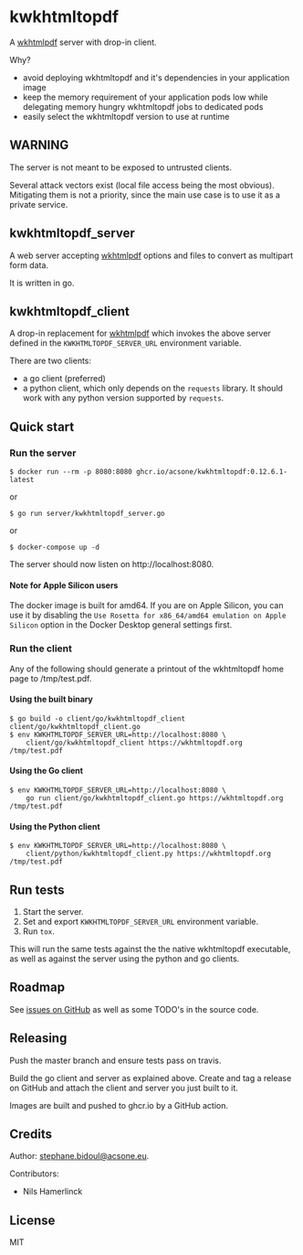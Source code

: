 # kwkhtmltopdf

A [wkhtmlpdf](https://wkhtmltopdf.org) server with drop-in client.

Why?

- avoid deploying wkhtmltopdf and it's dependencies in your application image
- keep the memory requirement of your application pods low while delegating
  memory hungry wkhtmltopdf jobs to dedicated pods
- easily select the wkhtmltopdf version to use at runtime

## WARNING

The server is not meant to be exposed to untrusted clients.

Several attack vectors exist (local file access being the most obvious).
Mitigating them is not a priority, since the main use case is
to use it as a private service.

## kwkhtmltopdf_server

A web server accepting [wkhtmlpdf](https://wkhtmltopdf.org) options and files
to convert as multipart form data.

It is written in go.

## kwkhtmltopdf_client

A drop-in replacement for [wkhtmlpdf](https://wkhtmltopdf.org) which invokes
the above server defined in the `KWKHTMLTOPDF_SERVER_URL` environment variable.

There are two clients:

* a go client (preferred)
* a python client, which only depends on the `requests` library.
  It should work with any python version supported by `requests`.

## Quick start

### Run the server

```
$ docker run --rm -p 8080:8080 ghcr.io/acsone/kwkhtmltopdf:0.12.6.1-latest
```

or

```
$ go run server/kwkhtmltopdf_server.go
```

or

```
$ docker-compose up -d
```

The server should now listen on http://localhost:8080.

#### Note for Apple Silicon users

The docker image is built for amd64. If you are on Apple Silicon,
you can use it by disabling the `Use Rosetta for x86_64/amd64 emulation on Apple Silicon` option
in the Docker Desktop general settings first.

### Run the client

Any of the following should generate a printout of the wkhtmltopdf home page to /tmp/test.pdf.

#### Using the built binary

```
$ go build -o client/go/kwkhtmltopdf_client client/go/kwkhtmltopdf_client.go
$ env KWKHTMLTOPDF_SERVER_URL=http://localhost:8080 \
    client/go/kwkhtmltopdf_client https://wkhtmltopdf.org /tmp/test.pdf
```

#### Using the Go client

```
$ env KWKHTMLTOPDF_SERVER_URL=http://localhost:8080 \
    go run client/go/kwkhtmltopdf_client.go https://wkhtmltopdf.org /tmp/test.pdf
```

#### Using the Python client

```
$ env KWKHTMLTOPDF_SERVER_URL=http://localhost:8080 \
    client/python/kwkhtmltopdf_client.py https://wkhtmltopdf.org /tmp/test.pdf
```

## Run tests

1. Start the server.
2. Set and export `KWKHTMLTOPDF_SERVER_URL` environment variable.
3. Run `tox`.

This will run the same tests against the the native wkhtmltopdf executable,
as well as against the server using the python and go clients.

## Roadmap

See [issues on GitHub](<https://github.com/acsone/kwkhtmltopdf/issues>)
as well as some TODO's in the source code.

## Releasing

Push the master branch and ensure tests pass on travis.

Build the go client and server as explained above. Create and tag a release on GitHub
and attach the client and server you just built to it.

Images are built and pushed to ghcr.io by a GitHub action.

## Credits

Author: stephane.bidoul@acsone.eu.

Contributors:

* Nils Hamerlinck

## License

MIT
